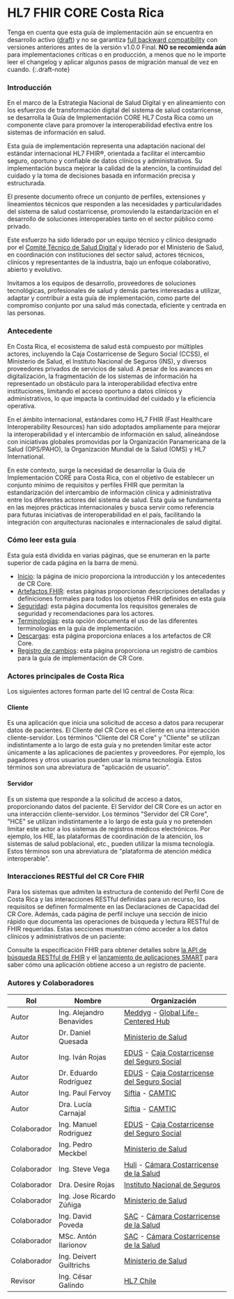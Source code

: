 # HL7 FHIR CORE Costa Rica

Tenga en cuenta que esta guía de implementación aún se encuentra en desarrollo activo ([draft](http://hl7.org/fhir/extensions/CodeSystem-standards-status.html#standards-status-draft)) y no se garantiza [full backward compatibility](https://en.wikipedia.org/wiki/Backward_compatibility#In_software) con versiones anteriores antes de la versión v1.0.0 Final. **NO se recomienda aún** para implementaciones críticas o en producción, a menos que no le importe leer el changelog y aplicar algunos pasos de migración manual de vez en cuando.
{:.draft-note}

### Introducción
En el marco de la Estrategia Nacional de Salud Digital y en alineamiento con los esfuerzos de transformación digital del sistema de salud costarricense, se desarrolla la Guía de Implementación CORE HL7 Costa Rica como un componente clave para promover la interoperabilidad efectiva entre los sistemas de información en salud.

Esta guía de implementación representa una adaptación nacional del estándar internacional HL7 FHIR®, orientada a facilitar el intercambio seguro, oportuno y confiable de datos clínicos y administrativos. Su implementación busca mejorar la calidad de la atención, la continuidad del cuidado y la toma de decisiones basada en información precisa y estructurada.

El presente documento ofrece un conjunto de perfiles, extensiones y lineamientos técnicos que responden a las necesidades y particularidades del sistema de salud costarricense, promoviendo la estandarización en el desarrollo de soluciones interoperables tanto en el sector público como privado.

Este esfuerzo ha sido liderado por un equipo técnico y clínico designado por el [Comité Técnico de Salud Digital](https://www.ministeriodesalud.go.cr/index.php/biblioteca-de-archivos-left/documentos-ministerio-de-salud/ministerio-de-salud/salud-digital/hoja-de-ruta-salud-digital/6765-estrategia-nacional-de-salud-digital-de-costa-rica/file) y liderado por el Ministerio de Salud, en coordinación con instituciones del sector salud, actores técnicos, clínicos y representantes de la industria, bajo un enfoque colaborativo, abierto y evolutivo.

Invitamos a los equipos de desarrollo, proveedores de soluciones tecnológicas, profesionales de salud y demás partes interesadas a utilizar, adaptar y contribuir a esta guía de implementación, como parte del compromiso conjunto por una salud más conectada, eficiente y centrada en las personas.

### Antecedente
En Costa Rica, el ecosistema de salud está compuesto por múltiples actores, incluyendo la Caja Costarricense de Seguro Social (CCSS), el Ministerio de Salud, el Instituto Nacional de Seguros (INS), y diversos proveedores privados de servicios de salud. A pesar de los avances en digitalización, la fragmentación de los sistemas de información ha representado un obstáculo para la interoperabilidad efectiva entre instituciones, limitando el acceso oportuno a datos clínicos y administrativos, lo que impacta la continuidad del cuidado y la eficiencia operativa.

En el ámbito internacional, estándares como HL7 FHIR (Fast Healthcare Interoperability Resources) han sido adoptados ampliamente para mejorar la interoperabilidad y el intercambio de información en salud, alineándose con iniciativas globales promovidas por la Organización Panamericana de la Salud (OPS/PAHO), la Organización Mundial de la Salud (OMS) y HL7 International.

En este contexto, surge la necesidad de desarrollar la Guía de Implementación CORE para Costa Rica, con el objetivo de establecer un conjunto mínimo de requisitos y perfiles FHIR que permitan la estandarización del intercambio de información clínica y administrativa entre los diferentes actores del sistema de salud. Esta guía se fundamenta en las mejores prácticas internacionales y busca servir como referencia para futuras iniciativas de interoperabilidad en el país, facilitando la integración con arquitecturas nacionales e internacionales de salud digital.

### Cómo leer esta guía
Esta guía está dividida en varias páginas, que se enumeran en la parte superior de cada página en la barra de menú.

- [Inicio](index.html): la página de inicio proporciona la introducción y los antecedentes de CR Core.
- [Artefactos FHIR](artifacts.html): estas páginas proporcionan descripciones detalladas y definiciones formales para todos los objetos FHIR definidos en esta guía
- [Seguridad](security.html): esta página documenta los requisitos generales de seguridad y recomendaciones para los actores.
- [Terminologías](terminology.html): esta opción documenta el uso de las diferentes terminologías en la guía de implementación.
- [Descargas](download.html): esta página proporciona enlaces a los artefactos de CR Core.
- [Registro de cambios](changes.html): esta página proporciona un registro de cambios para la guía de implementación de CR Core.

### Actores principales de Costa Rica
Los siguientes actores forman parte del IG central de Costa Rica:

#### Cliente
Es una aplicación que inicia una solicitud de acceso a datos para recuperar datos de pacientes. El Cliente del CR Core es el cliente en una interacción cliente-servidor. Los términos "Cliente del CR Core" y "Cliente" se utilizan indistintamente a lo largo de esta guía y no pretenden limitar este actor únicamente a las aplicaciones de pacientes y proveedores. Por ejemplo, los pagadores y otros usuarios pueden usar la misma tecnología. Estos términos son una abreviatura de "aplicación de usuario".

#### Servidor
Es un sistema que responde a la solicitud de acceso a datos, proporcionando datos del paciente. El Servidor del CR Core es un actor en una interacción cliente-servidor. Los términos "Servidor del CR Core", "HCE" se utilizan indistintamente a lo largo de esta guía y no pretenden limitar este actor a los sistemas de registros médicos electrónicos. Por ejemplo, los HIE, las plataformas de coordinación de la atención, los sistemas de salud poblacional, etc., pueden utilizar la misma tecnología. Estos términos son una abreviatura de "plataforma de atención médica interoperable".

### Interacciones RESTful del CR Core FHIR
Para los sistemas que admiten la estructura de contenido del Perfil Core de Costa Rica y las interacciones RESTful definidas para un recurso, los requisitos se definen formalmente en las Declaraciones de Capacidad del CR Core. Además, cada página de perfil incluye una sección de inicio rápido que documenta las operaciones de búsqueda y lectura RESTful de FHIR requeridas. Estas secciones muestran cómo acceder a los datos clínicos y administrativos de un paciente:

Consulte la especificación FHIR para obtener detalles sobre [la API de búsqueda RESTful de FHIR](https://hl7.org/fhir/R5/http.html#search) y el [lanzamiento de aplicaciones SMART](https://hl7.org/fhir/smart-app-launch/STU2/) para saber cómo una aplicación obtiene acceso a un registro de paciente.

### Autores y Colaboradores

| Rol         | Nombre                   | Organización                                           |
| ----------- | ------------------------ | ------------------------------------------------------ |
| Autor       | Ing. Alejandro Benavides | [Meddyg](https://meddyg.com/) - [Global Life-Centered Hub](#)            |
| Autor       | Dr. Daniel Quesada       | [Ministerio de Salud](https://ministeriodesalud.go.cr/)                               |
| Autor       | Ing. Iván Rojas          | [EDUS](https://www.ccss.sa.cr/appedus/) - [Caja Costarricense del Seguro Social](#)  |
| Autor       | Dr. Eduardo Rodríguez    | [EDUS](https://www.ccss.sa.cr/appedus/) - [Caja Costarricense del Seguro Social](#)  |
| Autor       | Ing. Paul Fervoy         | [Siftia](https://siftia.tech/es/) - [CAMTIC](#)                              |
| Autor       | Dra. Lucía Carnajal      | [Siftia](https://siftia.tech/es/) - [CAMTIC](#)                              |
| Colaborador | Ing. Manuel Rodriguez    | [EDUS](https://www.ccss.sa.cr/appedus/) - [Caja Costarricense del Seguro Social](#)  |
| Colaborador | Ing. Pedro Meckbel       | [Ministerio de Salud](https://ministeriodesalud.go.cr/)                               |
| Colaborador | Ing. Steve Vega          | [Huli](https://huli.io/) - [Cámara Costarricense de la Salud](#)      |
| Colaborador | Dra. Desire Rojas        | [Instituto Nacional de Seguros](https://www.grupoins.com/)                     |
| Colaborador | Ing. Jose Ricardo Zúñiga | [Ministerio de Salud](https://ministeriodesalud.go.cr/)                               |
| Colaborador | Ing. David Poveda        | [SAC](https://www.saludaunclick.com/) - [Cámara Costarricense de la Salud](#)       |
| Colaborador | MSc. Antón Ilarionov     | [SAC](https://www.saludaunclick.com/) - [Cámara Costarricense de la Salud](#)       |
| Colaborador | Ing. Deivert Guiltrichs  | [Ministerio de Salud](https://ministeriodesalud.go.cr/)                               |
| Revisor     | Ing. César Galindo       | [HL7 Chile](https://hl7chile.cl/)                                         |
